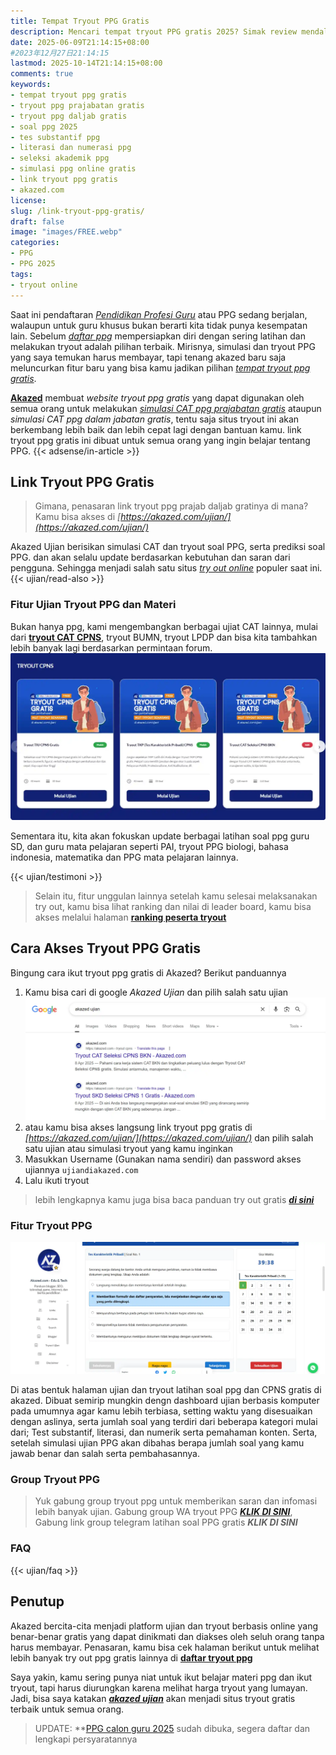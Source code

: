 ```yaml
---
title: Tempat Tryout PPG Gratis
description: Mencari tempat tryout PPG gratis 2025? Simak review mendalam Akazed.com, platform simulasi online untuk persiapan seleksi akademik PPG Prajabatan dan Dalam Jabatan (Daljab)
date: 2025-06-09T21:14:15+08:00 
#2023年12月27日21:14:15
lastmod: 2025-10-14T21:14:15+08:00 
comments: true
keywords: 
- tempat tryout ppg gratis
- tryout ppg prajabatan gratis
- tryout ppg daljab gratis
- soal ppg 2025
- tes substantif ppg
- literasi dan numerasi ppg
- seleksi akademik ppg
- simulasi ppg online gratis
- link tryout ppg gratis
- akazed.com
license: 
slug: /link-tryout-ppg-gratis/
draft: false
image: "images/FREE.webp"
categories:
- PPG
- PPG 2025
tags:
- tryout online
---
```

Saat ini pendaftaran *[Pendidikan Profesi Guru](/mengenal-apa-itu-ppg-guru/)* atau PPG sedang berjalan, walaupun untuk guru khusus bukan berarti kita tidak punya kesempatan lain. Sebelum *[daftar ppg](/cara-daftar-ppg-prajab-2025/)* mempersiapkan diri dengan sering latihan dan melakukan tryout adalah pilihan terbaik. Mirisnya, simulasi dan tryout PPG yang saya temukan harus membayar, tapi tenang akazed baru saja meluncurkan fitur baru yang bisa kamu jadikan pilihan *[tempat tryout ppg gratis](/link-tryout-ppg-gratis/)*.

**[Akazed](/)** membuat *website tryout ppg gratis* yang dapat digunakan oleh semua orang untuk melakukan *[simulasi CAT ppg prajabatan gratis](/ujian/ppg/tryout-ppg-prajab-pgsd/)* ataupun *simulasi CAT ppg dalam jabatan gratis*, tentu saja situs tryout ini akan berkembang lebih baik dan lebih cepat lagi dengan bantuan kamu. link tryout ppg gratis ini dibuat untuk semua orang yang ingin belajar tentang PPG.
{{< adsense/in-article >}}

## Link Tryout PPG Gratis
>Gimana, penasaran link tryout ppg prajab daljab gratinya di mana? Kamu bisa akses di *[https://akazed.com/ujian/](https://akazed.com/ujian/)*

Akazed Ujian berisikan simulasi CAT dan tryout soal PPG, serta prediksi soal PPG. dan akan selalu update berdasarkan kebutuhan dan saran dari pengguna. Sehingga menjadi salah satu situs *[try out online](/ujian/)* populer saat ini.
{{< ujian/read-also >}}

### Fitur Ujian Tryout PPG  dan Materi

Bukan hanya ppg, kami mengembangkan berbagai ujiat CAT lainnya, mulai dari **[tryout CAT CPNS](/ujian/cpns/tryout-cat-cpns-gratis/)**, tryout BUMN, tryout LPDP dan bisa kita tambahkan lebih banyak lagi berdasarkan permintaan forum.
![tryout cpns](images/trycpns.webp) 

Sementara itu, kita akan fokuskan update berbagai latihan soal ppg guru SD, dan guru mata pelajaran seperti PAI, tryout PPG biologi, bahasa indonesia, matematika dan PPG mata pelajaran lainnya. 

{{< ujian/testimoni >}}

>Selain itu, fitur unggulan lainnya setelah kamu selesai melaksanakan try out, kamu bisa lihat ranking dan nilai di leader board, kamu bisa akses melalui halaman **[ranking peserta tryout](/ujian/ranking-peserta-tryout/)**

## Cara Akses Tryout PPG Gratis
Bingung cara ikut tryout ppg gratis di Akazed? Berikut panduannya
1. Kamu bisa cari di google *Akazed Ujian* dan pilih salah satu ujian
![cara tryout ppg gratis](images/cara.webp)
2. atau kamu bisa akses langsung link tryout ppg gratis di *[https://akazed.com/ujian/](https://akazed.com/ujian/)* dan pilih salah satu ujian atau simulasi tryout yang kamu inginkan
3. Masukkan Username (Gunakan nama sendiri) dan password akses ujiannya `ujiandiakazed.com` 
4. Lalu ikuti tryout

>lebih lengkapnya kamu juga bisa baca panduan try out gratis ***[di sini](/ujian/cara-ikut-tryout-online-gratis/)***

### Fitur Tryout PPG
![dasboard ujian ppg gratis](images/dashboard.webp)

Di atas bentuk halaman ujian dan tryout latihan soal ppg dan CPNS gratis di akazed. Dibuat semirip mungkin dengn dashboard ujian berbasis komputer pada umumnya agar kamu lebih terbiasa, setting waktu yang disesuaikan dengan aslinya, serta jumlah soal yang terdiri dari beberapa kategori mulai dari; Test substantif, literasi, dan numerik serta pemahaman konten. Serta, setelah simulasi ujian PPG akan dibahas berapa jumlah soal yang kamu jawab benar dan salah serta pembahasannya.

### Group Tryout PPG 
> Yuk gabung group tryout ppg untuk memberikan saran dan infomasi lebih banyak ujian. Gabung group WA tryout PPG ***[KLIK DI SINI](https://chat.whatsapp.com/CxtsSVXqIw4IUdnxAor0of)***, Gabung link group telegram latihan soal PPG gratis ***KLIK DI SINI***


### FAQ
{{< ujian/faq >}}

## Penutup
Akazed bercita-cita menjadi platform ujian dan tryout berbasis online yang benar-benar gratis yang dapat dinikmati dan diakses oleh seluh orang tanpa harus membayar. Penasaran, kamu bisa cek halaman berikut untuk melihat lebih banyak try out ppg gratis lainnya di **[daftar tryout ppg](/categories/tryout-ppg/)**

Saya yakin, kamu sering punya niat untuk ikut belajar materi ppg dan ikut tryout, tapi  harus diurungkan karena melihat harga tryout yang lumayan. Jadi, bisa saya katakan ***[akazed ujian](/ujian/)*** akan menjadi situs tryout gratis terbaik untuk semua orang.


>UPDATE: **[PPG calon guru 2025](/ppg-calon-guru-2025-resmi-dibuka/) sudah dibuka, segera daftar dan lengkapi persyaratannya